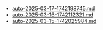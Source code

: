* [auto-2025-03-17-1742198745.md](/docs/202503/auto-2025-03-17-1742198745.md)
* [auto-2025-03-16-1742112321.md](/docs/202503/auto-2025-03-16-1742112321.md)
* [auto-2025-03-15-1742025984.md](/docs/202503/auto-2025-03-15-1742025984.md)
